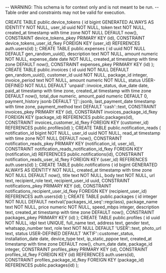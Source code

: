 -- WARNING: This schema is for context only and is not meant to be run.
-- Table order and constraints may not be valid for execution.

CREATE TABLE public.device_tokens (
  id bigint GENERATED ALWAYS AS IDENTITY NOT NULL,
  user_id uuid NOT NULL,
  token text NOT NULL,
  created_at timestamp with time zone NOT NULL DEFAULT now(),
  CONSTRAINT device_tokens_pkey PRIMARY KEY (id),
  CONSTRAINT device_tokens_user_id_fkey FOREIGN KEY (user_id) REFERENCES auth.users(id)
);
CREATE TABLE public.expenses (
  id uuid NOT NULL DEFAULT gen_random_uuid(),
  description text NOT NULL,
  amount numeric NOT NULL,
  expense_date date NOT NULL,
  created_at timestamp with time zone DEFAULT now(),
  CONSTRAINT expenses_pkey PRIMARY KEY (id)
);
CREATE TABLE public.invoices (
  id uuid NOT NULL DEFAULT gen_random_uuid(),
  customer_id uuid NOT NULL,
  package_id integer,
  invoice_period text NOT NULL,
  amount numeric NOT NULL,
  status USER-DEFINED NOT NULL DEFAULT 'unpaid'::invoice_status,
  due_date date,
  paid_at timestamp with time zone,
  created_at timestamp with time zone DEFAULT now(),
  total_due numeric,
  amount_paid numeric DEFAULT 0,
  payment_history jsonb DEFAULT '[]'::jsonb,
  last_payment_date timestamp with time zone,
  payment_method text DEFAULT 'cash'::text,
  CONSTRAINT invoices_pkey PRIMARY KEY (id),
  CONSTRAINT invoices_package_id_fkey FOREIGN KEY (package_id) REFERENCES public.packages(id),
  CONSTRAINT invoices_customer_id_fkey FOREIGN KEY (customer_id) REFERENCES public.profiles(id)
);
CREATE TABLE public.notification_reads (
  notification_id bigint NOT NULL,
  user_id uuid NOT NULL,
  read_at timestamp with time zone NOT NULL DEFAULT now(),
  CONSTRAINT notification_reads_pkey PRIMARY KEY (notification_id, user_id),
  CONSTRAINT notification_reads_notification_id_fkey FOREIGN KEY (notification_id) REFERENCES public.notifications(id),
  CONSTRAINT notification_reads_user_id_fkey FOREIGN KEY (user_id) REFERENCES auth.users(id)
);
CREATE TABLE public.notifications (
  id bigint GENERATED ALWAYS AS IDENTITY NOT NULL,
  created_at timestamp with time zone NOT NULL DEFAULT now(),
  title text NOT NULL,
  body text NOT NULL,
  url text,
  recipient_role text,
  recipient_user_id uuid,
  CONSTRAINT notifications_pkey PRIMARY KEY (id),
  CONSTRAINT notifications_recipient_user_id_fkey FOREIGN KEY (recipient_user_id) REFERENCES auth.users(id)
);
CREATE TABLE public.packages (
  id integer NOT NULL DEFAULT nextval('packages_id_seq'::regclass),
  package_name text NOT NULL,
  price numeric NOT NULL,
  speed_mbps integer,
  description text,
  created_at timestamp with time zone DEFAULT now(),
  CONSTRAINT packages_pkey PRIMARY KEY (id)
);
CREATE TABLE public.profiles (
  id uuid NOT NULL,
  idpl text UNIQUE,
  full_name text,
  address text,
  gender text,
  whatsapp_number text,
  role text NOT NULL DEFAULT 'USER'::text,
  photo_url text,
  status USER-DEFINED DEFAULT 'AKTIF'::customer_status,
  installation_date date,
  device_type text,
  ip_static_pppoe text,
  created_at timestamp with time zone DEFAULT now(),
  churn_date date,
  package_id integer,
  CONSTRAINT profiles_pkey PRIMARY KEY (id),
  CONSTRAINT profiles_id_fkey FOREIGN KEY (id) REFERENCES auth.users(id),
  CONSTRAINT profiles_package_id_fkey FOREIGN KEY (package_id) REFERENCES public.packages(id)
);